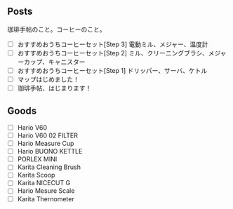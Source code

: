 ## Posts

珈琲手帖のこと。コーヒーのこと。

- [ ] おすすめおうちコーヒーセット[Step 3] 電動ミル、メジャー、温度計
- [ ] おすすめおうちコーヒーセット[Step 2] ミル、クリーニングブラシ、メジャーカップ、キャニスター
- [ ] おすすめおうちコーヒーセット[Step 1] ドリッパー、サーバ、ケトル
- [ ] マップはじめました！
- [ ] 珈琲手帖、はじまります！

## Goods

- [ ] Hario V60
- [ ] Hario V60 02 FILTER
- [ ] Hario Measure Cup
- [ ] Hario BUONO KETTLE
- [ ] PORLEX MINI
- [ ] Karita Cleaning Brush
- [ ] Karita Scoop
- [ ] Karita NICECUT G
- [ ] Hario Mesure Scale
- [ ] Karita Thernometer
